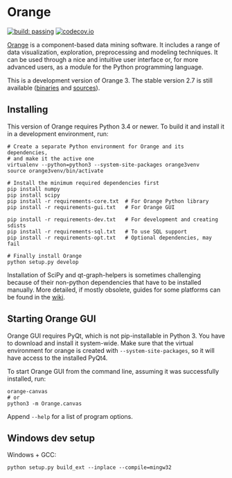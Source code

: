Orange
======

[![build: passing](https://img.shields.io/travis/biolab/orange3.svg)](https://travis-ci.org/biolab/orange3)
[![codecov.io](https://codecov.io/github/biolab/orange3/coverage.svg?branch=master)](https://codecov.io/github/biolab/orange3?branch=master)

[Orange] is a component-based data mining software. It includes a range of data
visualization, exploration, preprocessing and modeling techniques. It can be
used through a nice and intuitive user interface or, for more advanced users,
as a module for the Python programming language.

This is a development version of Orange 3. The stable version 2.7 is still
available ([binaries] and [sources]).

[Orange]: http://orange.biolab.si/
[binaries]: http://orange.biolab.si/orange2/
[sources]: https://github.com/biolab/orange


Installing
----------
This version of Orange requires Python 3.4 or newer. To build it and install
it in a development environment, run:

    # Create a separate Python environment for Orange and its dependencies,
    # and make it the active one
    virtualenv --python=python3 --system-site-packages orange3venv
    source orange3venv/bin/activate

    # Install the minimum required dependencies first
    pip install numpy
    pip install scipy
    pip install -r requirements-core.txt  # For Orange Python library
    pip install -r requirements-gui.txt   # For Orange GUI

    pip install -r requirements-dev.txt   # For development and creating sdists
    pip install -r requirements-sql.txt   # To use SQL support
    pip install -r requirements-opt.txt   # Optional dependencies, may fail

    # Finally install Orange
    python setup.py develop

Installation of SciPy and qt-graph-helpers is sometimes challenging because of
their non-python dependencies that have to be installed manually. More
detailed, if mostly obsolete, guides for some platforms can be found in
the [wiki].

[wiki]: https://github.com/biolab/orange3/wiki


Starting Orange GUI
-------------------

Orange GUI requires PyQt, which is not pip-installable in Python 3. You
have to download and install it system-wide. Make sure that the virtual
environment for orange is created with `--system-site-packages`, so it will
have access to the installed PyQt4.

To start Orange GUI from the command line, assuming it was successfully
installed, run:

    orange-canvas
    # or
    python3 -m Orange.canvas

Append `--help` for a list of program options.


Windows dev setup
-----------------

Windows + GCC:

    python setup.py build_ext --inplace --compile=mingw32
